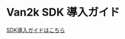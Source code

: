 Van2k SDK 導入ガイド
=====================

[SDK導入ガイドはこちら](https://github.com/van2k/AndroidSDKSample/wiki/Van2k-SDK-%E5%B0%8E%E5%85%A5%E3%82%AC%E3%82%A4%E3%83%89)
